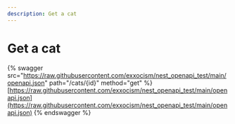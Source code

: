 ```yaml
---
description: Get a cat
---
```


# Get a cat

{% swagger src="https://raw.githubusercontent.com/exxocism/nest_openapi_test/main/openapi.json" path="/cats/{id}" method="get" %}
[https://raw.githubusercontent.com/exxocism/nest_openapi_test/main/openapi.json](https://raw.githubusercontent.com/exxocism/nest_openapi_test/main/openapi.json)
{% endswagger %}
